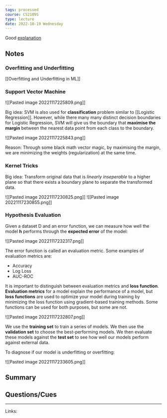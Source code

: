 ```yaml
---
tags: processed
course: CS2109S
type: lecture
date: 2022-10-19 Wednesday
---
```


Good [explanation](https://www.youtube.com/watch?v=ny1iZ5A8ilA)

## Notes

### Overfitting and Underfitting
[[Overfitting and Underfitting in ML]]

### Support Vector Machine

![[Pasted image 20221117225809.png]]

Big idea: SVM is also used for **classification** problem similar to [[Logistic Regression]]. However, while there many many distinct decision boundaries for Logistic Regression, SVM will give us the boundary that **maximise the margin** between the nearest data point from each class to the boundary.

![[Pasted image 20221117225843.png]]

Reason: Through some black math vector magic, by maximising the margin, we are minimizing the weights (regularization) at the same time. 

### Kernel Tricks

Big idea: Transform original data that is *linearly inseperable* to a higher plane so that there exists a boundary plane to separate the transformed data. 

![[Pasted image 20221117230825.png]]
![[Pasted image 20221117230855.png]]

### Hypothesis Evaluation

Given a dataset D and an error function, we can measure how well the model **h** performs through the **expected error** of the model:

![[Pasted image 20221117232317.png]]

The error function is called an evaluation metric. Some examples of evaluation metrics are:
- Accuracy
- Log Loss
- AUC-ROC

It is important to distinguish between evaluation metrics and **loss function**. **Evaluation metrics** for a model explain the performance of a model, but **loss functions** are used to optimize your model during training by minimizing the loss function using gradient-based training methods. Some functions can be used for both purposes, but some are not.

![[Pasted image 20221117232807.png]]

We use the **training set** to train a series of models. We then use the **validation set** to choose the best-performing models. We then evaluate these models against the **test set** to see how well our models perform against external data.

To diagnose if our model is underfitting or overfitting:

![[Pasted image 20221117233605.png]]


## Summary

## Questions/Cues

---
Links:

